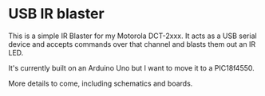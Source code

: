 # USB IR blaster

This is a simple IR Blaster for my Motorola DCT-2xxx. It acts as a USB serial device and accepts commands over that channel and blasts them out an IR LED.

It's currently built on an Arduino Uno but I want to move it to a PIC18f4550.

More details to come, including schematics and boards.
